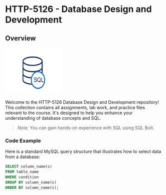 # HTTP-5126 - Database Design and Development

## Overview

<img src="./images/sql.jpg" width="180" height="150">

Welcome to the HTTP-5126 Database Design and Development repository! This collection contains all assignments, lab work, and practice files relevant to the course. It's designed to help you enhance your understanding of database concepts and SQL.

> *Note:* You can gain hands-on experience with SQL using SQL Bolt.
### Code Example

Here is a standard MySQL query structure that illustrates how to select data from a database:

```sql
SELECT column_name(s)
FROM table_name
WHERE condition
GROUP BY column_name(s)
ORDER BY column_name(s);
```